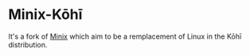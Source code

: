 # Minix-Kōhī

It's a fork of [Minix](https://github.com/minix3/minix.git) which aim to be a remplacement of Linux in the Kōhī distribution.